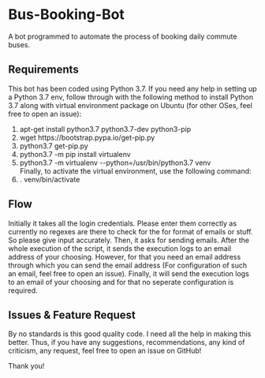 # Bus-Booking-Bot
A bot programmed to automate the process of booking daily commute buses. 

<h2>Requirements </h2>
This bot has been coded using Python 3.7. If you need any help in setting up a Python 3.7 env, follow through with the following method to install Python 3.7 along with virtual environment package on Ubuntu (for other OSes, feel free to open an issue): 
<ol>
  <li>apt-get install python3.7 python3.7-dev python3-pip</li>
  <li>wget https://bootstrap.pypa.io/get-pip.py</li>
  <li>python3.7 get-pip.py</li>
  <li>python3.7 -m pip install virtualenv</li>
  <li>python3.7 -m virtualenv --python=/usr/bin/python3.7 venv</li>
Finally, to activate the virtual environment, use the following command:
  <li>. venv/bin/activate</li>
</ol>

<h2>Flow</h2>
Initially it takes all the login credentials. Please enter them correctly as currently no regexes are there to check for the for format of emails or stuff. So please give input accurately. 
Then, it asks for sending emails. After the whole execution of the script, it sends the execution logs to an email address of your choosing. However, for that you need an email address through which you can send the email address (For configuration of such an email, feel free to open an issue). Finally, it will send the execution logs to an email of your choosing and for that no seperate configuration is required. 

<h2>Issues & Feature Request</h2>
By no standards is this good quality code. I need all the help in making this better. Thus, if you have any suggestions, recommendations, any kind of criticism, any request, feel free to open an issue on GitHub!

Thank you!
